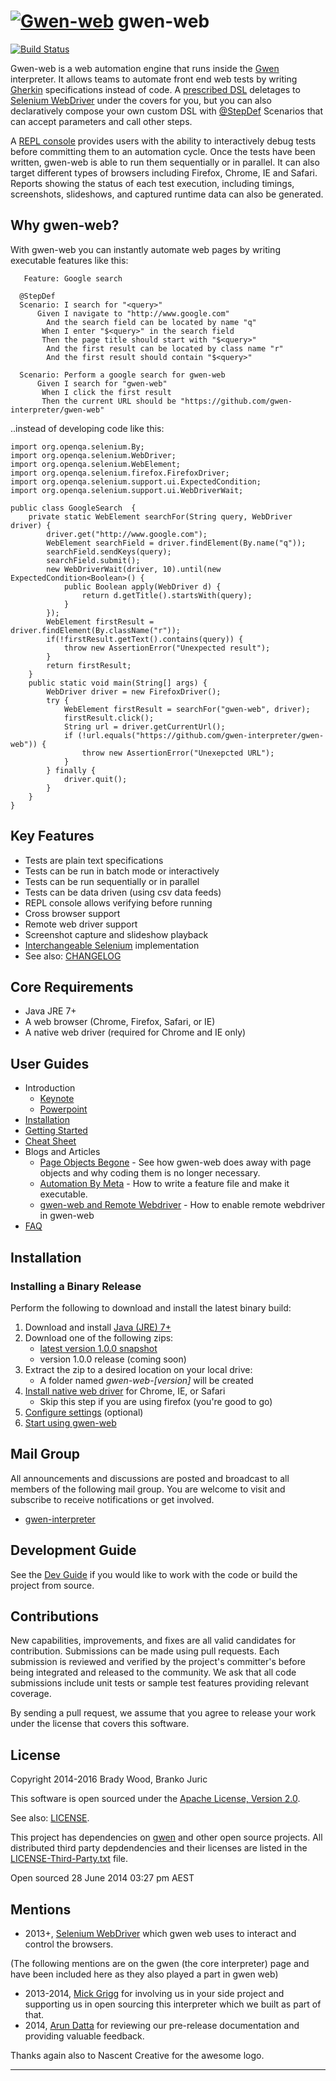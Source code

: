 [![Gwen-web](https://github.com/gwen-interpreter/gwen/blob/master/doc/img/gwen-attractor.png)](https://github.com/gwen-interpreter/gwen/blob/master/doc/LOGO.md)
gwen-web
========

[![Build Status](https://travis-ci.org/gwen-interpreter/gwen-web.svg?branch=master)](https://travis-ci.org/gwen-interpreter/gwen-web)

Gwen-web is a web automation engine that runs inside the 
[Gwen](https://github.com/gwen-interpreter/gwen) interpreter. 
It allows teams to automate front end web tests by writing 
[Gherkin](https://github.com/cucumber/cucumber/wiki/Gherkin) specifications 
instead of code. A [prescribed DSL](doc/CHEATSHEET.md#supported-dsl) deletages
to [Selenium WebDriver](http://www.seleniumhq.org/projects/webdriver) 
under the covers for you, but you can also declaratively compose your own 
custom DSL with [@StepDef](https://github.com/gwen-interpreter/gwen#composable-steps) 
Scenarios that can accept parameters and call other steps.

A [REPL console](https://github.com/gwen-interpreter/gwen#repl-console) 
provides users with the ability to interactively debug tests 
before committing them to an automation cycle. Once the tests have been 
written, gwen-web is able to run them sequentially or in parallel.  It 
can also target different types of browsers including Firefox, Chrome, 
IE and Safari. Reports showing the status of each test execution, 
including timings, screenshots, slideshows, and captured runtime data 
can also be generated.

Why gwen-web?
-------------

With gwen-web you can instantly automate web pages by writing executable 
features like this:
```
   Feature: Google search
   
  @StepDef
  Scenario: I search for "<query>"
      Given I navigate to "http://www.google.com"
        And the search field can be located by name "q"
       When I enter "$<query>" in the search field
       Then the page title should start with "$<query>"
        And the first result can be located by class name "r"
        And the first result should contain "$<query>"
        
  Scenario: Perform a google search for gwen-web
      Given I search for "gwen-web"
       When I click the first result
       Then the current URL should be "https://github.com/gwen-interpreter/gwen-web"
```
..instead of developing code like this:
```
import org.openqa.selenium.By;
import org.openqa.selenium.WebDriver;
import org.openqa.selenium.WebElement;
import org.openqa.selenium.firefox.FirefoxDriver;
import org.openqa.selenium.support.ui.ExpectedCondition;
import org.openqa.selenium.support.ui.WebDriverWait;

public class GoogleSearch  {
    private static WebElement searchFor(String query, WebDriver driver) {
        driver.get("http://www.google.com");
        WebElement searchField = driver.findElement(By.name("q"));
        searchField.sendKeys(query);
        searchField.submit();
        new WebDriverWait(driver, 10).until(new ExpectedCondition<Boolean>() {
            public Boolean apply(WebDriver d) {
                return d.getTitle().startsWith(query);
            }
        });
        WebElement firstResult = driver.findElement(By.className("r"));
        if(!firstResult.getText().contains(query)) {
            throw new AssertionError("Unexpected result");
        }
        return firstResult;
    }
    public static void main(String[] args) {
        WebDriver driver = new FirefoxDriver();
        try {
            WebElement firstResult = searchFor("gwen-web", driver);
            firstResult.click();
            String url = driver.getCurrentUrl(); 
            if (!url.equals("https://github.com/gwen-interpreter/gwen-web")) {
                throw new AssertionError("Unexepcted URL");
            }
        } finally {
            driver.quit();
        }
    }
}
```

Key Features
------------

- Tests are plain text specifications
- Tests can be run in batch mode or interactively
- Tests can be run sequentially or in parallel
- Tests can be data driven (using csv data feeds)
- REPL console allows verifying before running
- Cross browser support
- Remote web driver support
- Screenshot capture and slideshow playback
- [Interchangeable Selenium](doc/CHEATSHEET.md#changing-the-selenium-version) implementation
- See also: [CHANGELOG](CHANGELOG)

Core Requirements
-----------------

- Java JRE 7+
- A web browser (Chrome, Firefox, Safari, or IE)
- A native web driver (required for Chrome and IE only)

User Guides
-----------

- Introduction
  - [Keynote](doc/gwen-web-intro.key?raw=true)
  - [Powerpoint](doc/gwen-web-intro.pptx?raw=true)
- [Installation](#installation) 
- [Getting Started](doc/START.md)
- [Cheat Sheet](doc/CHEATSHEET.md)
- Blogs and Articles
  - [Page Objects Begone](http://warpedjavaguy.wordpress.com/2014/08/27/page-objects-begone/) - 
    See how gwen-web does away with page objects and why coding them is no longer 
    necessary.
  - [Automation By Meta](http://warpedjavaguy.wordpress.com/2015/01/12/automation-by-meta/) - 
    How to write a feature file and make it executable.
  - [gwen-web and Remote Webdriver](https://quietachievingtester.wordpress.com/2015/04/23/remote-webdriver-feature-now-available-in-gwen-web/) - 
    How to enable remote webdriver in gwen-web
- [FAQ](doc/FAQ.md)

Installation
------------

### Installing a Binary Release

Perform the following to download and install the latest binary build:

1. Download and install [Java (JRE) 7+](http://www.oracle.com/technetwork/java/javase/downloads/index.html)
2. Download one of the following zips:
   - [latest version 1.0.0 snapshot](https://oss.sonatype.org/content/repositories/snapshots/org/gweninterpreter/gwen-web/1.0.0-SNAPSHOT/gwen-web-1.0.0-SNAPSHOT.zip)
   - version 1.0.0 release (coming soon) 
3. Extract the zip to a desired location on your local drive:
   - A folder named _gwen-web-[version]_ will be created
4. [Install native web driver](doc/CHEATSHEET.md#native-web-drivers) for Chrome, IE, or Safari
   - Skip this step if you are using firefox (you're good to go)
5. [Configure settings](doc/CHEATSHEET.md#configuration-settings) (optional)
6. [Start using gwen-web](doc/START.md) 

Mail Group
----------

All announcements and discussions are posted and broadcast to all members of 
the following mail group. You are welcome to visit and subscribe to receive 
notifications or get involved.

- [gwen-interpreter](https://groups.google.com/d/forum/gwen-interpreter) 

Development Guide
-----------------

See the [Dev Guide](doc/DEVGUIDE.md) if you would like to work with the code 
or build the project from source.

Contributions
-------------

New capabilities, improvements, and fixes are all valid candidates for 
contribution. Submissions can be made using pull requests. Each submission 
is reviewed and verified by the project's committer's before being integrated 
and released to the community. We ask that all code submissions include unit 
tests or sample test features providing relevant coverage.

By sending a pull request, we assume that you agree to release your work under 
the license that covers this software.

License
-------

Copyright 2014-2016 Brady Wood, Branko Juric

This software is open sourced under the 
[Apache License, Version 2.0](http://www.apache.org/licenses/LICENSE-2.0.txt).

See also: [LICENSE](LICENSE).

This project has dependencies on [gwen](https://github.com/gwen-interpreter/gwen) 
and other open source projects. All distributed third party depdendencies and 
their licenses are listed in the [LICENSE-Third-Party.txt](LICENSE-Third-Party.txt) 
file.

Open sourced 28 June 2014 03:27 pm AEST

Mentions
--------
- 2013+,  [Selenium WebDriver](http://docs.seleniumhq.org/docs/03_webdriver.jsp) which gwen web uses
  to interact and control the browsers.

(The following mentions are on the gwen (the core interpreter) page and have been included here as they also 
played a part in gwen web)

- 2013-2014, [Mick Grigg](http://au.linkedin.com/in/mickgrigg) for 
  involving us in your side project and supporting us in open sourcing this 
  interpreter which we built as part of that. 
- 2014, [Arun Datta](http://au.linkedin.com/in/arundatta) for reviewing our 
  pre-release documentation and providing valuable feedback.

Thanks again also to Nascent Creative for the awesome logo.

***
